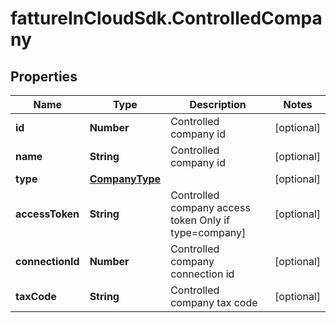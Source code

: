 # fattureInCloudSdk.ControlledCompany

## Properties

Name | Type | Description | Notes
------------ | ------------- | ------------- | -------------
**id** | **Number** | Controlled company id | [optional] 
**name** | **String** | Controlled company id | [optional] 
**type** | [**CompanyType**](CompanyType.md) |  | [optional] 
**accessToken** | **String** | Controlled company access token Only if type&#x3D;company] | [optional] 
**connectionId** | **Number** | Controlled company connection id | [optional] 
**taxCode** | **String** | Controlled company tax code | [optional] 


